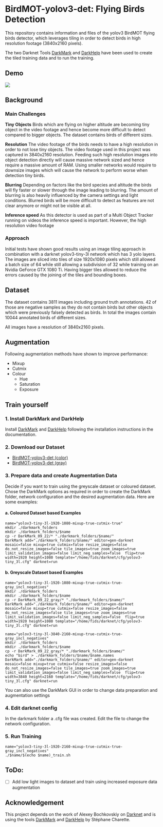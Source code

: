 
# BirdMOT-yolov3-det: Flying Birds Detection 
This repository contains information and files of the yolov3 BirdMOT flying birds detector, which leverages tiling in order to detect birds in high resolution footage (3840x2160 pixels). 

<!---
#ToDo: More Words on FIDS?
--->

<!---
#ToDo: gif?
--->

The two Darknet Tools [DarkMark](https://github.com/stephanecharette/DarkMark/) and [DarkHelp](https://github.com/stephanecharette/DarkHelp) have been used to create the tiled training data and to run the training. 
## Demo
![](demo_BirdMOT-det-yolov3-tiled.gif)


## Background
### Main Challenges
**Tiny Objects**
Birds which are flying on higher altitude are becoming tiny object in the video footage and hence become more difficult to detect compared to bigger objects. The dataset contains birds of different sizes.

**Resolution**
The video footage of the birds needs to have a high resolution in order to not lose tiny objects. The video footage used in this project was captured in 3840x2160 resolution. Feeding such high resolution images into object detection directly will cause massive network sized and hence require a massive amount of RAM. Using smaller networks would require to downsize images which will cause the network to perform worse when detection tiny birds.

**Blurring** 
Depending on factors like the bird species and altitude the birds will fly faster or slower through the image leading to blurring. The amount of blurring is also heavily influenced by the camera settings and light conditions. Blurred birds will be more difficult to detect as features are not clear anymore or might not be visible at all.

**Inference speed**
As this detector is used as part of a Multi Object Tracker running on videos the inference speed is important. However, the high resolution video footage 

### Approach
Initial tests have shown good results using an image tiling approach in combination with a darknet yolov3-tiny-3l  network which has 3 yolo layers. The images are sliced into tiles of size 1920x1080 pixels which still allowed a batch size of 64 while still allowing a subdivision of 32 while training on an Nvidia GeForce GTX  1080 Ti. Having bigger tiles allowed to reduce the errors caused by the joining of the tiles and bounding boxes.

## Dataset
The dataset contains 3811 images including ground truth annotations. 42 of those are negative samples as they do not contain birds but other objects which were previously falsely detected as birds. In total the images contain 10044 annotated birds of different sizes.

All images have a resolution of 3840x2160 pixels.

## Augmentation
Following augmentation methods have shown to improve performance:
- Mixup
- Cutmix
- Colour
  - Hue
  - Saturation
  - Exposure

## Train yourself
### 1. Install DarkMark and DarkHelp
Install [DarkMark](https://github.com/stephanecharette/DarkMark/) and [DarkHelp](https://github.com/stephanecharette/DarkHelp) following the installation instructions in the documentation.

### 2. Download our Dataset
- [BirdMOT-yolov3-det (color)](https://mega.nz/file/66IGRCZa#Mi7-cT1aZLQd3Qm3jdyWmwIweukTeOz0uRS4RVG9msk)
- [BirdMOT-yolov3-det (gray)](https://mega.nz/file/enYBASDI#_qCSjxHcrGQvfrf36JnirOLnO__JoCDbabBsqjToeXg)


### 3. Prepare data and create Augmentation Data
Decide if you want to train using the greyscale dataset or coloured dataset. Chose the DarkMark options as required in order to create the DarkMark folder, network configuration and the desired augmentation data. Here are some examples:
#### a. Coloured Dataset based Examples
  ```Shell
  name="yolov3-tiny-3l-1920-1080-mixup-true-cutmix-true"
  mkdir ./darkmark_folders
  mkdir ./darkmark_folders/$name
  cp -r DarkMark_09_22/* "./darkmark_folders/$name/"
  DarkMark add="./darkmark_folders/$name/" editor=gen-darknet mosaic=false mixup=true cutmix=false resize_images=false do_not_resize_images=false tile_images=true zoom_images=true limit_validation_images=false limit_neg_samples=false  flip=true width=1920 height=1080 template="/home/fids/darknet/cfg/yolov3-tiny_3l.cfg" darknet=run
  ```
#### b. Greyscale Dataset based Examples
```Shell
name="yolov3-tiny-3l-1920-1080-mixup-true-cutmix-true-gray_incl_negatives"
mkdir ./darkmark_folders
mkdir ./darkmark_folders/$name
cp -r DarkMark_09_22_gray/* "./darkmark_folders/$name/"
DarkMark add="./darkmark_folders/$name/" editor=gen-darknet mosaic=false mixup=true cutmix=false resize_images=false do_not_resize_images=false tile_images=true zoom_images=true limit_validation_images=false limit_neg_samples=false  flip=true width=1920 height=1080 template="/home/fids/darknet/cfg/yolov3-tiny_3l.cfg" darknet=run
```
```Shell
name="yolov3-tiny-3l-3840-2160-mixup-true-cutmix-true-gray_incl_negatives"
mkdir ./darkmark_folders
mkdir ./darkmark_folders/$name
cp -r DarkMark_09_22_gray/* "./darkmark_folders/$name/"
echo "bird" > ./darkmark_folders/$name/$name.names
DarkMark add="./darkmark_folders/$name/" editor=gen-darknet mosaic=false mixup=true cutmix=false resize_images=false do_not_resize_images=false tile_images=true zoom_images=true limit_validation_images=false limit_neg_samples=false  flip=true width=3840 height=2160 template="/home/fids/darknet/cfg/yolov3-tiny_3l.cfg" darknet=run
```
You can also use the DarkMark GUI in order to change data preparation and augmentation settings

### 4. Edit darknet config
In the darkmark folder a .cfg file was created. Edit the file to change the network configuration.

### 5. Run Training
```Shell
name="yolov3-tiny-3l-1920-2160-mixup-true-cutmix-true-gray_incl_negatives"
./$name/$(echo $name)_train.sh
```


## ToDo:
- [ ] Add low light images to dataset and train using increased exposure data augmentation

<!---
## Citation


--->


## Acknowledgement
This project depends on the work of Alexey Bochkovskiy on [Darknet](https://github.com/AlexeyAB/darknet) and is using the tools  [DarkMark](https://github.com/stephanecharette/DarkMark/) and [DarkHelp](https://github.com/stephanecharette/DarkHelp) by Stéphane Charette. 




<!---
The number of negative samples (empty images): 11007.

The number of new image tiles created: 15244.

The number of random crop & zoom images created: 7381.

--->

<!---

The number of negative samples (empty images): 10985.

The number of new image tiles created: 15244.

The number of random crop & zoom images created: 7330.


--->
<!---
The number of negative samples (empty images): 9249.

The number of new image tiles created: 15244.

IMPORTANT: 158 images were skipped because they have not yet been annotated.
--->

<!---

DarkHelp yolov3-tiny-3l-1920-1080-mixup-true-cutmix-true-gray_incl_negatives.cfg yolov3-tiny-3l-1920-1080-mixup-true-cutmix-true-gray_incl_negatives_best.weights yolov3-tiny-3l-1920-1080-mixup-true-cutmix-true-gray_incl_negatives.names -a 1920x1080 -s -g --keep --tiles true -t 0.15 --tile-edge 0.4 --tile-rect 2.7 --nms 0.2 -d false --autohide false /media/data/many_bird_export/MOT/MOT-1658226941_zoex_1544357_1544441/img1/*.jpg


--->
